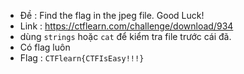 - Đề : Find the flag in the jpeg file. Good Luck!
- Link : https://ctflearn.com/challenge/download/934
- dùng `strings` hoặc `cat` để kiểm tra file trước cái đã.
- Có flag luôn 
- Flag : `CTFlearn{CTFIsEasy!!!}`